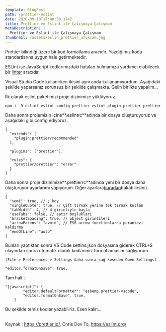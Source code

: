 ```yaml
---
template: BlogPost
path: /prettier-eslint
date: 2020-09-10T17:40:50.174Z
title: Prettier ve Eslint ile Çalışmaya Çalışmam
metaDescription: |
  Prettier ve Eslint ile Çalışmaya Çalışmam
thumbnail: /assets/eslin_prettier_ufukcam.jpg
---
```

Prettier bilindiği üzere bir kod formatlama aracıdır. Yazdığımız kodu standartlarına uygun hale getirmektedir.

ESLint ise JavaScript kodlarımızdaki hataları bulmamıza yardımcı olabilecek bir [linter](https://gomakethings.com/javascript-linters/) aracıdır.

Visual Studio Code kullanırken ikisini aynı anda kullanamıyordum. Aşağıdaki şekilde yaparsanız sorunsuz bir şekilde çalışmakta. Gelin birlikte yapalım…

İlk olarak eslint paketimizi proje dizinimize yüklüyoruz.

```
npm i -D eslint eslint-config-prettier eslint-plugin-prettier prettier

```





Daha sonra projemizin içine**.eslintrc**adında bir dosya oluşturuyoruz ve aşağıdaki gibi config ediyoruz.

```
{
  "extends": [
    "plugin:prettier/recommended" 
  ],
 
  "plugins": ["prettier"],
 
  "rules": {
    "prettier/prettier": "error"
  }
}
```





Daha sonra proje dizinimize**.prettierrc**adında yeni bir dosya daha oluşturuyor ayarlarımı yapıyorum. Diğer ayarlara[buradan](https://prettier.io/docs/en/options.html)bakabilirsiniz.



```
{
  "semi": true, // ; koy
  "singleQuote": true, // Çift tırnak yerine tek tırnak kullan
  "tabWidth": 4, // 4 girintiyle başla
  "useTabs": false, // satır boşlukları
  "bracketSpacing": true, // object girintileri
  "arrowParens": "avoid", // ES6 arrow functionlarda parantezi kaldırma
  "endOfLine": "auto"
}
```





Bunları yaptıktan sonra VS Code settins.json dosyasına giderek CTRL+S olayından sonra otomatik olarak kodlarımız formatlamasını sağlıyorum.



```
(File > Preferences > Settings daha sonra sağ köşeden Open Settings)

```

```
"editor.formatOnSave": true,

```



Tam hali ;



```
"[javascript]": {
        "editor.defaultFormatter": "esbenp.prettier-vscode",
        "editor.formatOnSave": true,
    }
```





Bu şekilde temiz kodlar yazabiliriz. Esen kalın…

\
Kaynak : https://prettier.io/, Chris Dev To, https://eslint.org/
